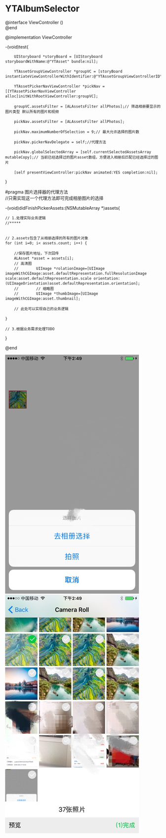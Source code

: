 # YTAlbumSelector
@interface ViewController ()<YTAssetPickerNavViewControllerDelegate><br/>
@end

@implementation ViewController<br/>

-(void)test{<br/>

    	UIStoryboard *storyBoard = [UIStoryboard storyboardWithName:@"YTAsset" bundle:nil];

        YTAssetGroupViewController *groupVC = [storyBoard instantiateViewControllerWithIdentifier:@"YTAssetGroupViewControllerID"];

        YTAssetPickerNavViewController *pickNav = [[YTAssetPickerNavViewController alloc]initWithRootViewController:groupVC];

        groupVC.assetsFilter = [ALAssetsFilter allPhotos];// 筛选相册要显示的图片类型 默认所有的图片和视频

        pickNav.assetsFilter = [ALAssetsFilter allPhotos];

        pickNav.maximumNumberOfSelection = 9;// 最大允许选择的图片数

        pickNav.pickerNavDelegate = self;//代理方法

        pickNav.globalSelectedArray = [self.currentSelectedAssetsArray mutableCopy];// 当前已经选择过的图片asset数组，方便进入相册后匹配已经选择过的图片

        [self presentViewController:pickNav animated:YES completion:nil];
}<br/>

#pragma 图片选择器的代理方法<br/>
//只需实现这一个代理方法即可完成相册图片的选择

-(void)didFinishPickerAssets:(NSMutableArray *)assets{<br/>
    
    // 1.处理实际业务逻辑
    //*****


    // 2.assets包含了从相册选择的所有的图片对象
    for (int i=0; i< assets.count; i++) {
        
        //保存图片地址，下次回传
        ALAsset *asset = assets[i];
        // 高清图
        //        UIImage *rolationImage=[UIImage imageWithCGImage:asset.defaultRepresentation.fullResolutionImage scale:asset.defaultRepresentation.scale orientation:(UIImageOrientation)asset.defaultRepresentation.orientation];
        //        // 缩略图
        //        UIImage *thumbImage=[UIImage imageWithCGImage:asset.thumbnail];
        
        // 此处可以实现自己的业务逻辑
        
    }

    // 3.根据业务需求处理TODO
    
    
}<br/>

@end


![image](demo1.jpg) ![image](demo2.jpg)